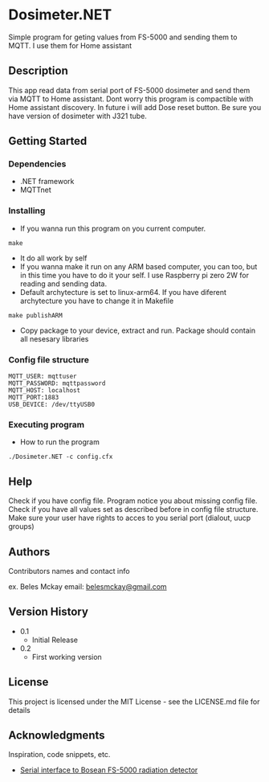 # Dosimeter.NET

Simple program for geting values from FS-5000 and sending them to MQTT. I use them for Home assistant

## Description
This app read data from serial port of FS-5000 dosimeter and send them via MQTT to Home assistant. 
Dont worry this program is compactible with Home assistant discovery. In future i will add Dose reset button. 
Be sure you have version of dosimeter with J321 tube.

## Getting Started

### Dependencies

* .NET framework 
* MQTTnet
### Installing

* If you wanna run this program on you current computer.

```
make
```
* It do all work by self
* If you wanna make it run on any ARM based computer, you can too, but in this time you have to do it your self. I use Raspberry pi zero 2W for reading and sending data. 
* Default archytecture is set to linux-arm64. If you have diferent archytecture you have to change it in Makefile

```
make publishARM
```
* Copy package to your device, extract and run. Package should contain all nesesary libraries
### Config file structure

```
MQTT_USER: mqttuser
MQTT_PASSWORD: mqttpassword
MQTT_HOST: localhost
MQTT_PORT:1883
USB_DEVICE: /dev/ttyUSB0

```

### Executing program

* How to run the program
```
./Dosimeter.NET -c config.cfx
```

## Help

Check if you have config file. Program notice you about missing config file.
Check if you have all values set as described before in config file structure.
Make sure your user have rights to acces to you serial port (dialout, uucp groups)

## Authors

Contributors names and contact info

ex. Beles Mckay
email: belesmckay@gmail.com

## Version History

* 0.1
    * Initial Release
* 0.2
    * First working version
## License

This project is licensed under the MIT License - see the LICENSE.md file for details

## Acknowledgments

Inspiration, code snippets, etc.
* [Serial interface to Bosean FS-5000 radiation detector](https://gist.github.com/brookst/bdbede3a8d40eb8940a5b53e7ca1f6ce)
